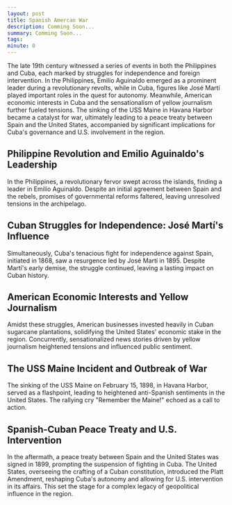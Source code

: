 ```yaml
---
layout: post
title: Spanish Amercan War
description: Comming Soon...
summary: Comming Soon...
tags: 
minute: 0
---
```


The late 19th century witnessed a series of events in both the Philippines and Cuba, each marked by struggles for independence and foreign intervention. In the Philippines, Emilio Aguinaldo emerged as a prominent leader during a revolutionary revolts, while in Cuba, figures like José Martí played important roles in the quest for autonomy. Meanwhile, American economic interests in Cuba and the sensationalism of yellow journalism further fueled tensions. The sinking of the USS Maine in Havana Harbor became a catalyst for war, ultimately leading to a peace treaty between Spain and the United States, accompanied by significant implications for Cuba's governance and U.S. involvement in the region.

## Philippine Revolution and Emilio Aguinaldo's Leadership

In the Philippines, a revolutionary fervor swept across the islands, finding a leader in Emilio Aguinaldo. Despite an initial agreement between Spain and the rebels, promises of governmental reforms faltered, leaving unresolved tensions in the archipelago.

## Cuban Struggles for Independence: José Martí's Influence

Simultaneously, Cuba's tenacious fight for independence against Spain, initiated in 1868, saw a resurgence led by José Martí in 1895. Despite Martí's early demise, the struggle continued, leaving a lasting impact on Cuban history.

## American Economic Interests and Yellow Journalism

Amidst these struggles, American businesses invested heavily in Cuban sugarcane plantations, solidifying the United States' economic stake in the region. Concurrently, sensationalized news stories driven by yellow journalism heightened tensions and influenced public sentiment.

## The USS Maine Incident and Outbreak of War

The sinking of the USS Maine on February 15, 1898, in Havana Harbor, served as a flashpoint, leading to heightened anti-Spanish sentiments in the United States. The rallying cry "Remember the Maine!" echoed as a call to action.

## Spanish-Cuban Peace Treaty and U.S. Intervention

In the aftermath, a peace treaty between Spain and the United States was signed in 1899, prompting the suspension of fighting in Cuba. The United States, overseeing the crafting of a Cuban constitution, introduced the Platt Amendment, reshaping Cuba's autonomy and allowing for U.S. intervention in its affairs. This set the stage for a complex legacy of geopolitical influence in the region.